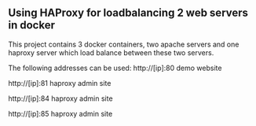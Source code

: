 ## Using HAProxy for loadbalancing 2 web servers in docker

This project contains 3 docker containers, two apache servers and one haproxy server which load balance between these two servers.

The following addresses can be used:
http://[ip]:80     demo website

http://[ip]:81     haproxy admin site

http://[ip]:84     haproxy admin site

http://[ip]:85     haproxy admin site
